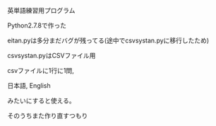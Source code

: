 ﻿英単語練習用プログラム

Python2.7.8で作った

eitan.pyは多分まだバグが残ってる(途中でcsvsystan.pyに移行したため)

csvsystan.pyはCSVファイル用

csvファイルに1行に1問,

日本語, English

みたいにすると使える。

そのうちまた作り直すつもり

